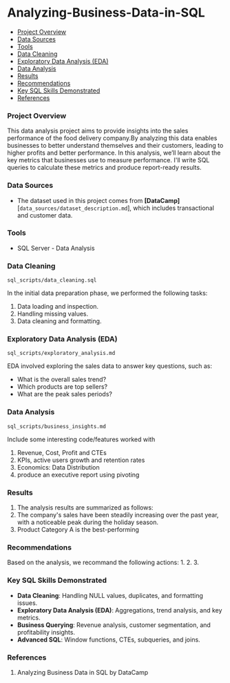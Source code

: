 # Analyzing-Business-Data-in-SQL

- [Project Overview](#project-overview)
- [Data Sources](#data-sources)
- [Tools](#tools)
- [Data Cleaning](#data-cleaning)
- [Exploratory Data Analysis (EDA)](#exploratory-data-analysis(EDA))
- [Data Analysis](#data-analysis)
- [Results](#results)
- [Recommendations](#recommendations)
- [Key SQL Skills Demonstrated](#key-SQL-skills-demonstrated)
- [References](#references)

### Project Overview

This data analysis project aims to provide insights into the sales performance of the food delivery company.By analyzing this data enables businesses to better understand themselves and their customers, leading to higher profits and better performance. In this analysis, we’ll learn about the key metrics that businesses use to measure performance. I'll write SQL queries to calculate these metrics and produce report-ready results. 

### Data Sources

- The dataset used in this project comes from **[DataCamp]**[`data_sources/dataset_description.md`], which includes transactional and customer data.

### Tools

- SQL Server - Data Analysis

### Data Cleaning
`sql_scripts/data_cleaning.sql`
  
In the initial data preparation phase, we performed the following tasks:
1. Data loading and inspection.
2. Handling missing values.
3. Data cleaning and formatting.

### Exploratory Data Analysis (EDA)
`sql_scripts/exploratory_analysis.md`

EDA involved exploring the sales data to answer key questions, such as:

- What is the overall sales trend?
- Which products are top sellers?
- What are the peak sales periods?

### Data Analysis  
`sql_scripts/business_insights.md`
  
Include some interesting code/features worked with
1. Revenue, Cost, Profit and CTEs
2. KPIs, active users growth and retention rates
3. Economics: Data Distribution
4. produce an executive report using pivoting


### Results

1. The analysis results are summarized as follows:
2. The company's sales have been steadily increasing over the past year, with a noticeable peak during the holiday season.
3. Product Category A is the best-performing

### Recommendations

Based on the analysis, we recommand the following actions:
1. 
2. 
3.

### Key SQL Skills Demonstrated

- **Data Cleaning**: Handling NULL values, duplicates, and formatting issues.
- **Exploratory Data Analysis (EDA)**: Aggregations, trend analysis, and key metrics.
- **Business Querying**: Revenue analysis, customer segmentation, and profitability insights.
- **Advanced SQL**: Window functions, CTEs, subqueries, and joins.


### References
1. Analyzing Business Data in SQL by DataCamp
